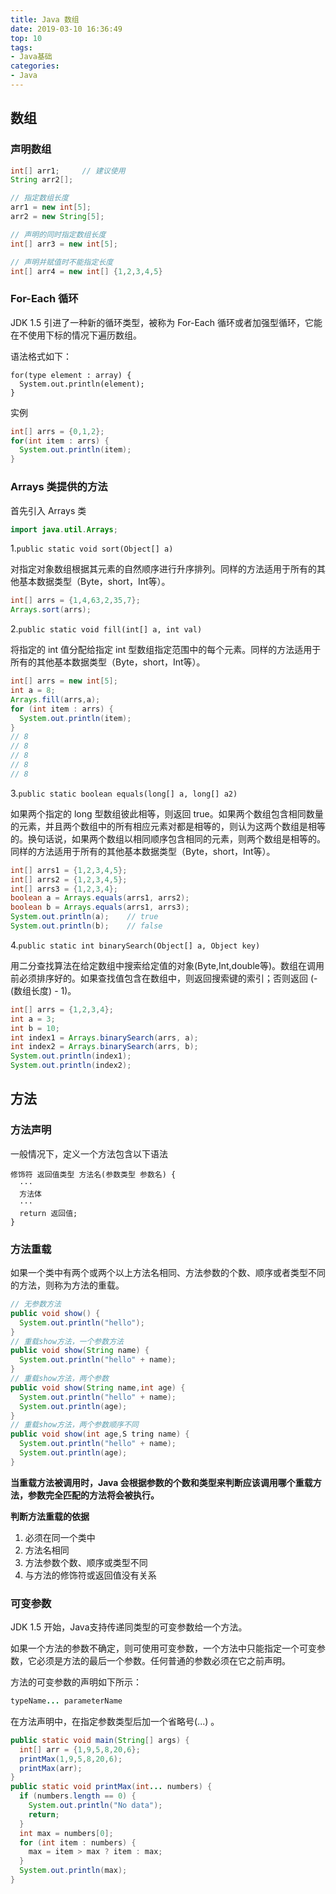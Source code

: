 ```yaml
---
title: Java 数组
date: 2019-03-10 16:36:49
top: 10
tags:
- Java基础
categories:
- Java
---
```


## 数组

### 声明数组

```java
int[] arr1;     // 建议使用
String arr2[];

// 指定数组长度
arr1 = new int[5];
arr2 = new String[5];

// 声明的同时指定数组长度
int[] arr3 = new int[5];

// 声明并赋值时不能指定长度
int[] arr4 = new int[] {1,2,3,4,5}

```

<!-- more -->

### For-Each 循环

JDK 1.5 引进了一种新的循环类型，被称为 For-Each 循环或者加强型循环，它能在不使用下标的情况下遍历数组。

语法格式如下：

```
for(type element : array) {
  System.out.println(element);
}
```

实例

```java
int[] arrs = {0,1,2};
for(int item : arrs) {
  System.out.println(item);
}
```

### Arrays 类提供的方法

首先引入 Arrays 类

```java
import java.util.Arrays;
```

1.`public static void sort(Object[] a)`

对指定对象数组根据其元素的自然顺序进行升序排列。同样的方法适用于所有的其他基本数据类型（Byte，short，Int等）。

```java
int[] arrs = {1,4,63,2,35,7};
Arrays.sort(arrs);
```
 
2.`public static void fill(int[] a, int val)`

将指定的 int 值分配给指定 int 型数组指定范围中的每个元素。同样的方法适用于所有的其他基本数据类型（Byte，short，Int等）。

```java
int[] arrs = new int[5];
int a = 8;
Arrays.fill(arrs,a);
for (int item : arrs) {
  System.out.println(item);
}
// 8
// 8
// 8
// 8
// 8
```

3.`public static boolean equals(long[] a, long[] a2)`

如果两个指定的 long 型数组彼此相等，则返回 true。如果两个数组包含相同数量的元素，并且两个数组中的所有相应元素对都是相等的，则认为这两个数组是相等的。换句话说，如果两个数组以相同顺序包含相同的元素，则两个数组是相等的。同样的方法适用于所有的其他基本数据类型（Byte，short，Int等）。

```java
int[] arrs1 = {1,2,3,4,5};
int[] arrs2 = {1,2,3,4,5};
int[] arrs3 = {1,2,3,4};
boolean a = Arrays.equals(arrs1, arrs2);
boolean b = Arrays.equals(arrs1, arrs3);
System.out.println(a);    // true
System.out.println(b);    // false
```

4.`public static int binarySearch(Object[] a, Object key)`

用二分查找算法在给定数组中搜索给定值的对象(Byte,Int,double等)。数组在调用前必须排序好的。如果查找值包含在数组中，则返回搜索键的索引；否则返回 (-(数组长度) - 1)。

```java
int[] arrs = {1,2,3,4};
int a = 3;
int b = 10;
int index1 = Arrays.binarySearch(arrs, a);
int index2 = Arrays.binarySearch(arrs, b);
System.out.println(index1);
System.out.println(index2);
```

## 方法

### 方法声明

一般情况下，定义一个方法包含以下语法

```
修饰符 返回值类型 方法名(参数类型 参数名) {
  ···
  方法体
  ···
  return 返回值;
}
```

### 方法重载

如果一个类中有两个或两个以上方法名相同、方法参数的个数、顺序或者类型不同的方法，则称为方法的重载。

```java
// 无参数方法
public void show() {
  System.out.println("hello");
}
// 重载show方法，一个参数方法
public void show(String name) {
  System.out.println("hello" + name);
}
// 重载show方法，两个参数
public void show(String name,int age) {
  System.out.println("hello" + name);
  System.out.println(age);
}
// 重载show方法，两个参数顺序不同
public void show(int age,S tring name) {
  System.out.println("hello" + name);
  System.out.println(age);
}
```

**当重载方法被调用时，Java 会根据参数的个数和类型来判断应该调用哪个重载方法，参数完全匹配的方法将会被执行。**

**判断方法重载的依据**

1. 必须在同一个类中
2. 方法名相同
3. 方法参数个数、顺序或类型不同
4. 与方法的修饰符或返回值没有关系

### 可变参数

JDK 1.5 开始，Java支持传递同类型的可变参数给一个方法。

如果一个方法的参数不确定，则可使用可变参数，一个方法中只能指定一个可变参数，它必须是方法的最后一个参数。任何普通的参数必须在它之前声明。

方法的可变参数的声明如下所示：

```java
typeName... parameterName
```

在方法声明中，在指定参数类型后加一个省略号(...) 。

```java
public static void main(String[] args) {
  int[] arr = {1,9,5,8,20,6};
  printMax(1,9,5,8,20,6);
  printMax(arr);
}
public static void printMax(int... numbers) {
  if (numbers.length == 0) {
    System.out.println("No data");
    return;
  }
  int max = numbers[0];
  for (int item : numbers) {
    max = item > max ? item : max;
  }
  System.out.println(max);
}
```
